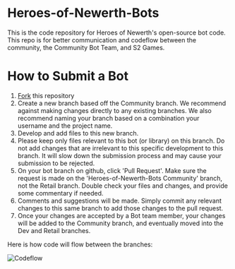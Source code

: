 Heroes-of-Newerth-Bots
======================

This is the code repository for Heroes of Newerth's open-source bot code. This repo is for better communication and codeflow between the community, the Community Bot Team, and S2 Games.

How to Submit a Bot
===================

1. [Fork](https://github.com/s2games/Heroes-of-Newerth-Bots/fork) this repository
2. Create a new branch based off the Community branch. We recommend against making changes directly to any existing branches. We also recommend naming your branch based on a combination your username and the project name.
3. Develop and add files to this new branch.
4. Please keep only files relevant to this bot (or library) on this branch. Do not add changes that are irrelevant to this specific development to this branch. It will slow down the submission process and may cause your submission to be rejected.
5. On your bot branch on github, click 'Pull Request'. Make sure the request is made on the 'Heroes-of-Newerth-Bots Community' branch, not the Retail branch. Double check your files and changes, and provide some commentary if needed.
6. Comments and suggestions will be made. Simply commit any relevant changes to this same branch to add those changes to the pull request.
7. Once your changes are accepted by a Bot team member, your changes will be added to the Community branch, and eventually moved into the Dev and Retail branches.
 
Here is how code will flow between the branches:

![Codeflow](http://i.imgur.com/qsXW8ZV.jpg)
